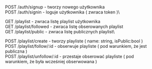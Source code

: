 
POST  /auth/signup           	 -  tworzy nowego użytkownika\
POST  /auth/signin          	 -  loguje użytkownika ( zwraca token )\

GET   /playlist    		    	   -  zwraca listę playlist użytkownika\
GET   /playlist/followed 		   -  zwraca listę obserowanych playlist\
GET   /playlist/public   		   -  zwraca listę publicznych playlist\

POST  /playlist/create   		   -  tworzy playliste ( name: string, isPublic:bool )\
POST  /playlist/follow/:id		 -  obserwuje playliste ( pod warunkiem, że jest publiczna )\
POST  /playlist/unfollow/:id	 -  przestaje obserować playliste ( pod warunkiem, że była wcześniej obserwowana )
